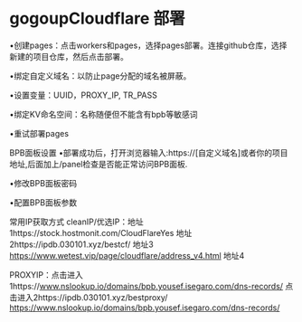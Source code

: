 # gogoupCloudflare 部署
•创建pages：点击workers和pages，选择pages部署。连接github仓库，选择新建的项目仓库，然后点击部署。

•绑定自定义域名：以防止page分配的域名被屏蔽。

•设置变量：UUID，PROXY_IP, TR_PASS

•绑定KV命名空间：名称随便但不能含有bpb等敏感词

•重试部署pages

BPB面板设置
•部署成功后，打开浏览器输入:https://[自定义域名]或者你的项目地址,后面加上/panel检查是否能正常访问BPB面板.

•修改BPB面板密码

•配置BPB面板参数

常用IP获取方式
cleanIP/优选IP：地址1https://stock.hostmonit.com/CloudFlareYes
地址2https://ipdb.030101.xyz/bestcf/
地址3 https://www.wetest.vip/page/cloudflare/address_v4.html
地址4

PROXYIP：点击进入1https://www.nslookup.io/domains/bpb.yousef.isegaro.com/dns-records/
点击进入2https://ipdb.030101.xyz/bestproxy/
https://www.nslookup.io/domains/bpb.yousef.isegaro.com/dns-records/
